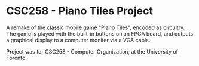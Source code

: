 # CSC258 - Piano Tiles Project
A remake of the classic mobile game "Piano Tiles", encoded as circuitry. The game is played with the built-in buttons on an FPGA board, and outputs a graphical display to a computer moniter via a VGA cable. 

Project was for CSC258 - Computer Organization, at the University of Toronto.
